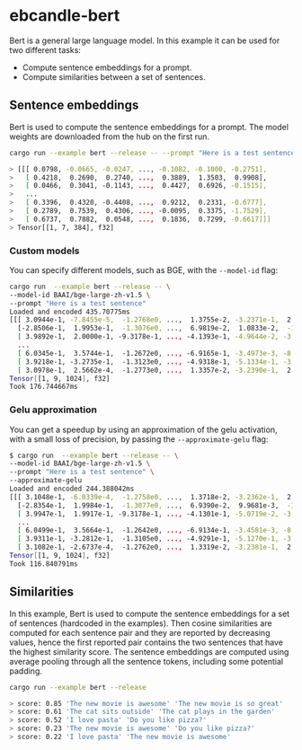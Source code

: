 # ebcandle-bert

Bert is a general large language model. In this example it can be used for two
different tasks:

- Compute sentence embeddings for a prompt.
- Compute similarities between a set of sentences.

## Sentence embeddings

Bert is used to compute the sentence embeddings for a prompt. The model weights
are downloaded from the hub on the first run.

```bash
cargo run --example bert --release -- --prompt "Here is a test sentence"

> [[[ 0.0798, -0.0665, -0.0247, ..., -0.1082, -0.1000, -0.2751],
>   [ 0.4218,  0.2690,  0.2740, ...,  0.3889,  1.3503,  0.9908],
>   [ 0.0466,  0.3041, -0.1143, ...,  0.4427,  0.6926, -0.1515],
>   ...
>   [ 0.3396,  0.4320, -0.4408, ...,  0.9212,  0.2331, -0.6777],
>   [ 0.2789,  0.7539,  0.4306, ..., -0.0095,  0.3375, -1.7529],
>   [ 0.6737,  0.7882,  0.0548, ...,  0.1836,  0.7299, -0.6617]]]
> Tensor[[1, 7, 384], f32]
```

### Custom models

You can specify different models, such as BGE, with the `--model-id` flag:

```bash
cargo run  --example bert --release -- \
--model-id BAAI/bge-large-zh-v1.5 \
--prompt "Here is a test sentence"
Loaded and encoded 435.70775ms
[[[ 3.0944e-1, -7.8455e-5,  -1.2768e0, ...,  1.3755e-2, -3.2371e-1,  2.3819e-1],
  [-2.8506e-1,  1.9953e-1,  -1.3076e0, ...,  6.9819e-2,  1.0833e-2,  -1.1512e0],
  [ 3.9892e-1,  2.0000e-1, -9.3178e-1, ..., -4.1393e-1, -4.9644e-2, -3.3786e-1],
  ...
  [ 6.0345e-1,  3.5744e-1,  -1.2672e0, ..., -6.9165e-1, -3.4973e-3, -8.4214e-1],
  [ 3.9218e-1, -3.2735e-1,  -1.3123e0, ..., -4.9318e-1, -5.1334e-1, -3.6391e-1],
  [ 3.0978e-1,  2.5662e-4,  -1.2773e0, ...,  1.3357e-2, -3.2390e-1,  2.3858e-1]]]
Tensor[[1, 9, 1024], f32]
Took 176.744667ms
```

### Gelu approximation

You can get a speedup by using an approximation of the gelu activation, with a
small loss of precision, by passing the `--approximate-gelu` flag:

```bash
$ cargo run  --example bert --release -- \
--model-id BAAI/bge-large-zh-v1.5 \
--prompt "Here is a test sentence" \
--approximate-gelu
Loaded and encoded 244.388042ms
[[[ 3.1048e-1, -6.0339e-4,  -1.2758e0, ...,  1.3718e-2, -3.2362e-1,  2.3775e-1],
  [-2.8354e-1,  1.9984e-1,  -1.3077e0, ...,  6.9390e-2,  9.9681e-3,  -1.1531e0],
  [ 3.9947e-1,  1.9917e-1, -9.3178e-1, ..., -4.1301e-1, -5.0719e-2, -3.3955e-1],
  ...
  [ 6.0499e-1,  3.5664e-1,  -1.2642e0, ..., -6.9134e-1, -3.4581e-3, -8.4471e-1],
  [ 3.9311e-1, -3.2812e-1,  -1.3105e0, ..., -4.9291e-1, -5.1270e-1, -3.6543e-1],
  [ 3.1082e-1, -2.6737e-4,  -1.2762e0, ...,  1.3319e-2, -3.2381e-1,  2.3815e-1]]]
Tensor[[1, 9, 1024], f32]
Took 116.840791ms
```

## Similarities

In this example, Bert is used to compute the sentence embeddings for a set of
sentences (hardcoded in the examples). Then cosine similarities are computed for
each sentence pair and they are reported by decreasing values, hence the first
reported pair contains the two sentences that have the highest similarity score.
The sentence embeddings are computed using average pooling through all the
sentence tokens, including some potential padding.

```bash
cargo run --example bert --release

> score: 0.85 'The new movie is awesome' 'The new movie is so great'
> score: 0.61 'The cat sits outside' 'The cat plays in the garden'
> score: 0.52 'I love pasta' 'Do you like pizza?'
> score: 0.23 'The new movie is awesome' 'Do you like pizza?'
> score: 0.22 'I love pasta' 'The new movie is awesome'
```
